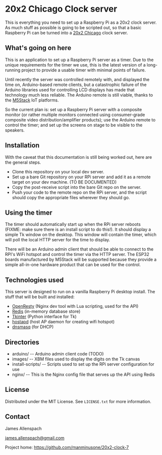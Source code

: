 # 20x2 Chicago Clock server 

This is everything you need to set up a Raspberry Pi as a 20x2 clock server. As much stuff as possible is going to be scripted out, so that a basic Raspberry Pi can be turned into a [20x2 Chicago](http://www.20x2chi.org/) clock server. 

## What's going on here

This is an application to set up a Raspberry Pi server as a timer. Due to the unique requirements for the timer we use, this is the latest version of a long-running project to provide a usable timer with minimal points of failure.

Until recently the server was controlled remotely with, and displayed the time on, Arduino-based remote clients, but a catastrophic failure of the Arduino libraries used for controlling LCD displays has made that technology much less reliable. The Arduino remote is still viable, thanks to the [M5Stack](http://www.m5stack.com/) IoT platforms. 

So the current plan is: set up a Raspberry Pi server with a composite monitor (or rather multiple monitors connected using consumer-grade composite video distribution/amplifier products); use the Arduino remote to control the timer; and set up the screens on stage to be visible to the speakers.


## Installation

With the caveat that this documentation is still being worked out, here are the general steps.

* Clone this repository on your local dev server.
* Set up a bare Git repository on your RPi server and add it as a remote target on your dev machine. (TO BE DOCUMENTED)
* Copy the post-receive script into the bare Git repo on the server.
* Push your code to the remote repo on the RPi server, and the script should copy the appropriate files wherever they should go.

## Using the timer

The timer should automatically start up when the RPi server reboots (FIXME: make sure there is an install script to do this!). It should display a simple Tk window on the desktop. This window will contain the timer, which will poll the local HTTP server for the time to display.

There will be an Arduino admin client that should be able to connect to the RPI's WiFi hotspot and control the timer via the HTTP server. The ESP32 boards manufactured by M5Stack will be supported because they provide a simple all-in-one hardware product that can be used for the control.

## Technologies used

This server is designed to run on a vanilla Raspberry Pi desktop install. The stuff that will be built and installed:
* [OpenResty](https://openresty.org/en/installation.html) (Nginx dev tool with Lua scripting, used for the API)
* [Redis](https://redis.io/docs/getting-started/installation/install-redis-on-linux/) (in-memory database store)
* [Tkinter](http://tkdocs.com/) (Python interface for Tk)
* [hostapd](https://w1.fi/hostapd/) (host AP daemon for creating wifi hotspot)
* [dnsmasq](https://wiki.archlinux.org/title/dnsmasq) (for DHCP)

## Directories

* arduino/ -- Arduino admin client code (TODO)
* images/ -- XBM files used to display the digits on the Tk canvas
* install-scripts/ -- Scripts used to set up the RPi server configuration for use
* nginx/ -- This is the Nginx config file that serves up the API using Redis
  
## License
Distributed under the MIT License. See `LICENSE.txt` for more information.

## Contact
James Allenspach

james.allenspach@gmail.com

Project home: https://github.com/manminusone/20x2-clock-7
